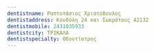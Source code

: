 ```yaml
---
dentistname: Ραπτοτάσιος Χριστόδουλος
dentistaddress: Κονδύλη 24 και Σωκράτους 42132
dentistmobile: 2431035933
dentistcity: ΤΡΙΚΑΛΑ
dentistspecialty: Οδοντίατρος
---
```

